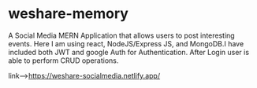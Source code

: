 # weshare-memory
A Social Media MERN Application that allows users to post interesting events. Here
I am using react, NodeJS/Express JS, and MongoDB.I have included both JWT and
google Auth for Authentication. After Login user is able to perform CRUD
operations.

link-->https://weshare-socialmedia.netlify.app/
